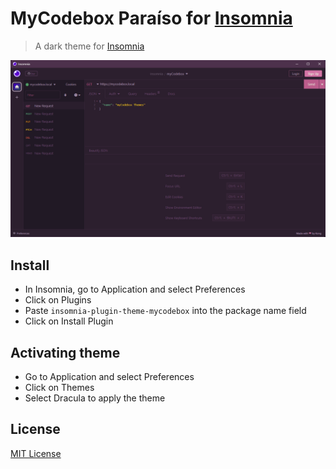 # MyCodebox **Paraíso** for [Insomnia](http://insomnia.rest)

> A dark theme for [Insomnia](http://insomnia.rest)

![Screenshot](./screenshot.png)

## Install

* In Insomnia, go to Application and select Preferences
* Click on Plugins
* Paste `insomnia-plugin-theme-mycodebox` into the package name field
* Click on Install Plugin

## Activating theme

* Go to Application and select Preferences
* Click on Themes
* Select Dracula to apply the theme


## License

[MIT License](./LICENSE)
